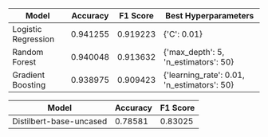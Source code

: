 | Model               |   Accuracy |   F1 Score | Best Hyperparameters                        |
|---------------------|------------|------------|---------------------------------------------|
| Logistic Regression |   0.941255 |   0.919223 | {'C': 0.01}                                 |
| Random Forest       |   0.940048 |   0.913632 | {'max_depth': 5, 'n_estimators': 50}        |
| Gradient Boosting   |   0.938975 |   0.909423 | {'learning_rate': 0.01, 'n_estimators': 50} |


| Model                   |   Accuracy |   F1 Score |
|-------------------------|------------|------------|
| Distilbert-base-uncased |    0.78581 |    0.83025 |